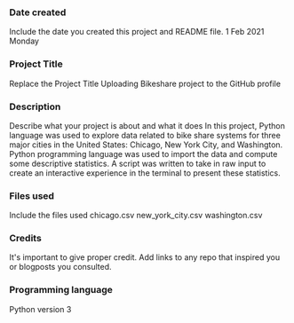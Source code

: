 
### Date created
Include the date you created this project and README file.
1 Feb 2021 Monday

### Project Title
Replace the Project Title
Uploading Bikeshare project to the GitHub profile

### Description
Describe what your project is about and what it does
In this project, Python language was used to explore data related to bike share systems for three major cities in the United States: Chicago, New York City, and Washington. Python programming language was used to import the data and compute some descriptive statistics. A script was written to take in raw input to create an interactive experience in the terminal to present these statistics.

### Files used
Include the files used
chicago.csv
new_york_city.csv
washington.csv

### Credits
It's important to give proper credit. Add links to any repo that inspired you or blogposts you consulted.


### Programming language
Python version 3
